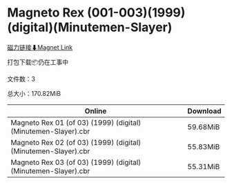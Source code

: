 # Magneto Rex (001-003)(1999)(digital)(Minutemen-Slayer)

[磁力链接⬇Magnet Link](magnet:?xt=urn:btih:761f034f580d38b2c2d59a0d04c47a93e7db7f3e&dn=Magneto%20Rex%20%28001-003%29%281999%29%28digital%29%28Minutemen-Slayer%29)

打包下载📦仍在工事中

文件数：3

总大小：170.82MiB

Online | Download
--- | ---
Magneto Rex 01 (of 03) (1999) (digital) (Minutemen-Slayer).cbr | 59.68MiB
Magneto Rex 02 (of 03) (1999) (digital) (Minutemen-Slayer).cbr | 55.83MiB
Magneto Rex 03 (of 03) (1999) (digital) (Minutemen-Slayer).cbr | 55.31MiB
